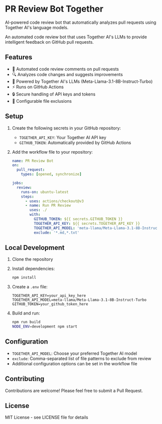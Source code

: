 # PR Review Bot Together

AI-powered code review bot that automatically analyzes pull requests using Together AI's language models.

An automated code review bot that uses Together AI's LLMs to provide intelligent feedback on GitHub pull requests.

## Features

- 🤖 Automated code review comments on pull requests
- 🔍 Analyzes code changes and suggests improvements
- 🚀 Powered by Together AI's LLMs (Meta-Llama-3.1-8B-Instruct-Turbo)
- ⚡ Runs on GitHub Actions
- 🔒 Secure handling of API keys and tokens
- 🎯 Configurable file exclusions

## Setup

1. Create the following secrets in your GitHub repository:
   - `TOGETHER_API_KEY`: Your Together AI API key
   - `GITHUB_TOKEN`: Automatically provided by GitHub Actions

2. Add the workflow file to your repository:
   ```yaml
   name: PR Review Bot
   on:
     pull_request:
       types: [opened, synchronize]

   jobs:
     review:
       runs-on: ubuntu-latest
       steps:
         - uses: actions/checkout@v3
         - name: Run PR Review
           uses: ./
           with:
             GITHUB_TOKEN: ${{ secrets.GITHUB_TOKEN }}
             TOGETHER_API_KEY: ${{ secrets.TOGETHER_API_KEY }}
             TOGETHER_API_MODEL: 'meta-llama/Meta-Llama-3.1-8B-Instruct-Turbo'
             exclude: '*.md,*.txt'
   ```

## Local Development

1. Clone the repository
2. Install dependencies:
   ```bash
   npm install
   ```

3. Create a `.env` file:
   ```env
   TOGETHER_API_KEY=your_api_key_here
   TOGETHER_API_MODEL=meta-llama/Meta-Llama-3.1-8B-Instruct-Turbo
   GITHUB_TOKEN=your_github_token_here
   ```

4. Build and run:
   ```bash
   npm run build
   NODE_ENV=development npm start
   ```

## Configuration

- `TOGETHER_API_MODEL`: Choose your preferred Together AI model
- `exclude`: Comma-separated list of file patterns to exclude from review
- Additional configuration options can be set in the workflow file

## Contributing

Contributions are welcome! Please feel free to submit a Pull Request.

## License

MIT License - see LICENSE file for details


